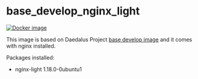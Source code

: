 # base_develop_nginx_light

[![Docker image](https://img.shields.io/badge/docker-latest-blue.svg)](https://hub.docker.com/r/daedalusproject/base_nginx_light)

This image is based on Daedalus Project [base develop image](/base_develop) and it comes with nginx installed.

Packages installed:

 * nginx-light 1.18.0-0ubuntu1
